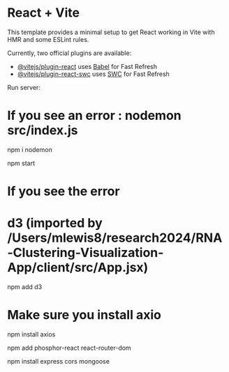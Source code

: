 # React + Vite

This template provides a minimal setup to get React working in Vite with HMR and some ESLint rules.

Currently, two official plugins are available:

- [@vitejs/plugin-react](https://github.com/vitejs/vite-plugin-react/blob/main/packages/plugin-react/README.md) uses [Babel](https://babeljs.io/) for Fast Refresh
- [@vitejs/plugin-react-swc](https://github.com/vitejs/vite-plugin-react-swc) uses [SWC](https://swc.rs/) for Fast Refresh


Run server:

# If you see an error :  nodemon src/index.js
npm i nodemon

npm start

# If you see the error 
# d3 (imported by /Users/mlewis8/research2024/RNA-Clustering-Visualization-App/client/src/App.jsx)

npm add d3

# Make sure you install axio
npm install axios

npm add phosphor-react react-router-dom


npm install express cors mongoose
